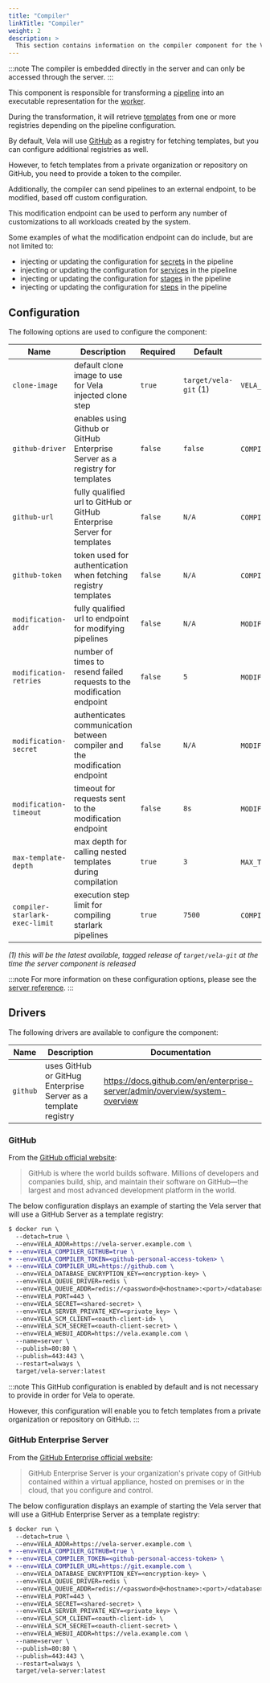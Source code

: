 ```yaml
---
title: "Compiler"
linkTitle: "Compiler"
weight: 2
description: >
  This section contains information on the compiler component for the Vela server.
---
```


:::note
The compiler is embedded directly in the server and can only be accessed through the server.
:::

This component is responsible for transforming a [pipeline](/docs/usage/tour/tour.md) into an executable representation for the [worker](/docs/installation/worker/worker.md).

During the transformation, it will retrieve [templates](/docs/usage/tour/templates.md) from one or more registries depending on the pipeline configuration.

By default, Vela will use [GitHub](https://github.com/) as a registry for fetching templates, but you can configure additional registries as well.

However, to fetch templates from a private organization or repository on GitHub, you need to provide a token to the compiler.

Additionally, the compiler can send pipelines to an external endpoint, to be modified, based off custom configuration.

This modification endpoint can be used to perform any number of customizations to all workloads created by the system.

Some examples of what the modification endpoint can do include, but are not limited to:

* injecting or updating the configuration for [secrets](/docs/usage/tour/secrets.md) in the pipeline
* injecting or updating the configuration for [services](/docs/usage/tour/services.md) in the pipeline
* injecting or updating the configuration for [stages](/docs/usage/tour/stages.md) in the pipeline
* injecting or updating the configuration for [steps](/docs/usage/tour/steps.md) in the pipeline

## Configuration

The following options are used to configure the component:

| Name                           | Description                                                                  | Required | Default               | Environment Variables                                              |
| ------------------------------ | ---------------------------------------------------------------------------- | -------- | --------------------- | ------------------------------------------------------------------ |
| `clone-image`                  | default clone image to use for Vela injected clone step                      | `true`   | `target/vela-git` (1) | `VELA_CLONE_IMAGE`                                                 |
| `github-driver`                | enables using Github or GitHub Enterprise Server as a registry for templates | `false`  | `false`               | `COMPILER_GITHUB`,`VELA_COMPILER_GITHUB`                           |
| `github-url`                   | fully qualified url to GitHub or GitHub Enterprise Server for templates      | `false`  | `N/A`                 | `COMPILER_GITHUB_URL`,`VELA_COMPILER_GITHUB_URL`                   |
| `github-token`                 | token used for authentication when fetching registry templates               | `false`  | `N/A`                 | `COMPILER_GITHUB_TOKEN`,`VELA_COMPILER_GITHUB_TOKEN`               |
| `modification-addr`            | fully qualified url to endpoint for modifying pipelines                      | `false`  | `N/A`                 | `MODIFICATION_ADDR`,`VELA_MODIFICATION_ADDR`                       |
| `modification-retries`         | number of times to resend failed requests to the modification endpoint       | `false`  | `5`                   | `MODIFICATION_RETRIES`,`VELA_MODIFICATION_RETRIES`                 |
| `modification-secret`          | authenticates communication between compiler and the modification endpoint   | `false`  | `N/A`                 | `MODIFICATION_SECRET`,`VELA_MODIFICATION_SECRET`                   |
| `modification-timeout`         | timeout for requests sent to the modification endpoint                       | `false`  | `8s`                  | `MODIFICATION_TIMEOUT`,`VELA_MODIFICATION_TIMEOUT`                 |
| `max-template-depth`           | max depth for calling nested templates during compilation                    | `true`   | `3`                   | `MAX_TEMPLATE_DEPTH`,`VELA_MAX_TEMPLATE_DEPTH`                     |
| `compiler-starlark-exec-limit` | execution step limit for compiling starlark pipelines                        | `true`   | `7500`                | `COMPILER_STARLARK_EXEC_LIMIT`,`VELA_COMPILER_STARLARK_EXEC_LIMIT` |

_(1) this will be the latest available, tagged release of `target/vela-git` at the time the server component is released_

:::note
For more information on these configuration options, please see the [server reference](/docs/reference/installation/server/server.md).
:::

## Drivers

The following drivers are available to configure the component:

| Name     | Description                                                    | Documentation                                                               |
| -------- | -------------------------------------------------------------- | --------------------------------------------------------------------------- |
| `github` | uses GitHub or GitHug Enterprise Server as a template registry | https://docs.github.com/en/enterprise-server/admin/overview/system-overview |

### GitHub

From the [GitHub official website](https://github.com/about/):

> GitHub is where the world builds software. Millions of developers and companies build, ship, and maintain their software on GitHub—the largest and most advanced development platform in the world.

The below configuration displays an example of starting the Vela server that will use a GitHub Server as a template registry:

```diff
$ docker run \
  --detach=true \
  --env=VELA_ADDR=https://vela-server.example.com \
+ --env=VELA_COMPILER_GITHUB=true \
+ --env=VELA_COMPILER_TOKEN=<github-personal-access-token> \
+ --env=VELA_COMPILER_URL=https://github.com \
  --env=VELA_DATABASE_ENCRYPTION_KEY=<encryption-key> \
  --env=VELA_QUEUE_DRIVER=redis \
  --env=VELA_QUEUE_ADDR=redis://<password>@<hostname>:<port>/<database> \
  --env=VELA_PORT=443 \
  --env=VELA_SECRET=<shared-secret> \
  --env=VELA_SERVER_PRIVATE_KEY=<private_key> \
  --env=VELA_SCM_CLIENT=<oauth-client-id> \
  --env=VELA_SCM_SECRET=<oauth-client-secret> \
  --env=VELA_WEBUI_ADDR=https://vela.example.com \
  --name=server \
  --publish=80:80 \
  --publish=443:443 \
  --restart=always \
  target/vela-server:latest
```

:::note
This GitHub configuration is enabled by default and is not necessary to provide in order for Vela to operate.

However, this configuration will enable you to fetch templates from a private organization or repository on GitHub.
:::

### GitHub Enterprise Server

From the [GitHub Enterprise official website](https://docs.github.com/en/enterprise-server/admin/overview/system-overview):

> GitHub Enterprise Server is your organization's private copy of GitHub contained within a virtual appliance, hosted on premises or in the cloud, that you configure and control.

The below configuration displays an example of starting the Vela server that will use a GitHub Enterprise Server as a template registry:

```diff
$ docker run \
  --detach=true \
  --env=VELA_ADDR=https://vela-server.example.com \
+ --env=VELA_COMPILER_GITHUB=true \
+ --env=VELA_COMPILER_TOKEN=<github-personal-access-token> \
+ --env=VELA_COMPILER_URL=https://git.example.com \
  --env=VELA_DATABASE_ENCRYPTION_KEY=<encryption-key> \
  --env=VELA_QUEUE_DRIVER=redis \
  --env=VELA_QUEUE_ADDR=redis://<password>@<hostname>:<port>/<database> \
  --env=VELA_PORT=443 \
  --env=VELA_SECRET=<shared-secret> \
  --env=VELA_SERVER_PRIVATE_KEY=<private_key> \
  --env=VELA_SCM_CLIENT=<oauth-client-id> \
  --env=VELA_SCM_SECRET=<oauth-client-secret> \
  --env=VELA_WEBUI_ADDR=https://vela.example.com \
  --name=server \
  --publish=80:80 \
  --publish=443:443 \
  --restart=always \
  target/vela-server:latest
```
